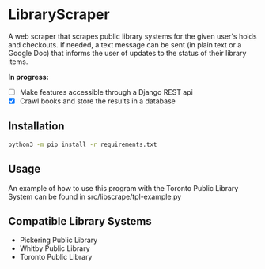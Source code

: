 # LibraryScraper

A web scraper that scrapes public library systems for the given user's holds and checkouts. If needed, a text message can be sent (in plain text or a Google Doc) that informs the user of updates to the status of their library items.

**In progress:**
- [ ] Make features accessible through a Django REST api
- [x] Crawl books and store the results in a database

## Installation

```bash
python3 -m pip install -r requirements.txt
```

## Usage

An example of how to use this program with the Toronto Public Library System can be found in src/libscrape/tpl-example.py

## Compatible Library Systems

* Pickering Public Library
* Whitby Public Library
* Toronto Public Library 

